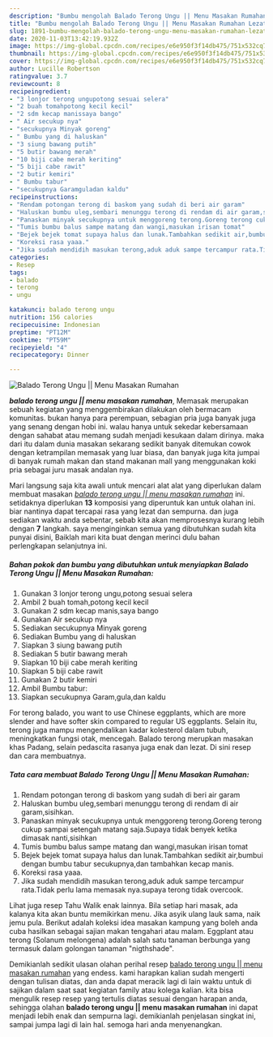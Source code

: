 ```yaml
---
description: "Bumbu mengolah Balado Terong Ungu || Menu Masakan Rumahan Lezat"
title: "Bumbu mengolah Balado Terong Ungu || Menu Masakan Rumahan Lezat"
slug: 1891-bumbu-mengolah-balado-terong-ungu-menu-masakan-rumahan-lezat
date: 2020-11-03T13:42:19.932Z
image: https://img-global.cpcdn.com/recipes/e6e950f3f14db475/751x532cq70/balado-terong-ungu-menu-masakan-rumahan-foto-resep-utama.jpg
thumbnail: https://img-global.cpcdn.com/recipes/e6e950f3f14db475/751x532cq70/balado-terong-ungu-menu-masakan-rumahan-foto-resep-utama.jpg
cover: https://img-global.cpcdn.com/recipes/e6e950f3f14db475/751x532cq70/balado-terong-ungu-menu-masakan-rumahan-foto-resep-utama.jpg
author: Lucille Robertson
ratingvalue: 3.7
reviewcount: 8
recipeingredient:
- "3 lonjor terong ungupotong sesuai selera"
- "2 buah tomahpotong kecil kecil"
- "2 sdm kecap manissaya bango"
- " Air secukup nya"
- "secukupnya Minyak goreng"
- " Bumbu yang di haluskan"
- "3 siung bawang putih"
- "5 butir bawang merah"
- "10 biji cabe merah keriting"
- "5 biji cabe rawit"
- "2 butir kemiri"
- " Bumbu tabur"
- "secukupnya Garamguladan kaldu"
recipeinstructions:
- "Rendam potongan terong di baskom yang sudah di beri air garam"
- "Haluskan bumbu uleg,sembari menunggu terong di rendam di air garam,sisihkan."
- "Panaskan minyak secukupnya untuk menggoreng terong.Goreng terong cukup sampai setengah matang saja.Supaya tidak benyek ketika dimasak nanti,sisihkan"
- "Tumis bumbu balus sampe matang dan wangi,masukan irisan tomat"
- "Bejek bejek tomat supaya halus dan lunak.Tambahkan sedikit air,bumbui dengan bumbu tabur secukupnya,dan tambahkan kecap manis."
- "Koreksi rasa yaaa."
- "Jika sudah mendidih masukan terong,aduk aduk sampe tercampur rata.Tidak perlu lama memasak nya.supaya terong tidak overcook."
categories:
- Resep
tags:
- balado
- terong
- ungu

katakunci: balado terong ungu 
nutrition: 156 calories
recipecuisine: Indonesian
preptime: "PT12M"
cooktime: "PT59M"
recipeyield: "4"
recipecategory: Dinner

---
```



![Balado Terong Ungu || Menu Masakan Rumahan](https://img-global.cpcdn.com/recipes/e6e950f3f14db475/751x532cq70/balado-terong-ungu-menu-masakan-rumahan-foto-resep-utama.jpg)

<b><i>balado terong ungu || menu masakan rumahan</i></b>, Memasak merupakan sebuah kegiatan yang menggembirakan dilakukan oleh bermacam komunitas. bukan hanya para perempuan, sebagian pria juga banyak juga yang senang dengan hobi ini. walau hanya untuk sekedar kebersamaan dengan sahabat atau memang sudah menjadi kesukaan dalam dirinya. maka dari itu dalam dunia masakan sekarang sedikit banyak ditemukan cowok dengan ketrampilan memasak yang luar biasa, dan banyak juga kita jumpai di banyak rumah makan dan stand makanan mall yang menggunakan koki pria sebagai juru masak andalan nya.


Mari langsung saja kita awali untuk mencari alat alat yang diperlukan dalam membuat masakan <u><i>balado terong ungu || menu masakan rumahan</i></u> ini. setidaknya diperlukan <b>13</b> komposisi yang diperuntuk kan untuk olahan ini. biar nantinya dapat tercapai rasa yang lezat dan sempurna. dan juga sediakan waktu anda sebentar, sebab kita akan memprosesnya kurang lebih dengan <b>7</b> langkah. saya menginginkan semua yang dibutuhkan sudah kita punyai disini, Baiklah mari kita buat dengan merinci dulu bahan perlengkapan selanjutnya ini.

<!--inarticleads1-->

##### Bahan pokok dan bumbu yang dibutuhkan untuk menyiapkan Balado Terong Ungu || Menu Masakan Rumahan:

1. Gunakan 3 lonjor terong ungu,potong sesuai selera
1. Ambil 2 buah tomah,potong kecil kecil
1. Gunakan 2 sdm kecap manis,saya bango
1. Gunakan  Air secukup nya
1. Sediakan secukupnya Minyak goreng
1. Sediakan  Bumbu yang di haluskan
1. Siapkan 3 siung bawang putih
1. Sediakan 5 butir bawang merah
1. Siapkan 10 biji cabe merah keriting
1. Siapkan 5 biji cabe rawit
1. Gunakan 2 butir kemiri
1. Ambil  Bumbu tabur:
1. Siapkan secukupnya Garam,gula,dan kaldu


For terong balado, you want to use Chinese eggplants, which are more slender and have softer skin compared to regular US eggplants. Selain itu, terong juga mampu mengendalikan kadar kolesterol dalam tubuh, meningkatkan fungsi otak, mencegah. Balado terong merupkan masakan khas Padang, selain pedascita rasanya juga enak dan lezat. Di sini resep dan cara membuatnya. 

<!--inarticleads2-->

##### Tata cara membuat Balado Terong Ungu || Menu Masakan Rumahan:

1. Rendam potongan terong di baskom yang sudah di beri air garam
1. Haluskan bumbu uleg,sembari menunggu terong di rendam di air garam,sisihkan.
1. Panaskan minyak secukupnya untuk menggoreng terong.Goreng terong cukup sampai setengah matang saja.Supaya tidak benyek ketika dimasak nanti,sisihkan
1. Tumis bumbu balus sampe matang dan wangi,masukan irisan tomat
1. Bejek bejek tomat supaya halus dan lunak.Tambahkan sedikit air,bumbui dengan bumbu tabur secukupnya,dan tambahkan kecap manis.
1. Koreksi rasa yaaa.
1. Jika sudah mendidih masukan terong,aduk aduk sampe tercampur rata.Tidak perlu lama memasak nya.supaya terong tidak overcook.


Lihat juga resep Tahu Walik enak lainnya. Bila setiap hari masak, ada kalanya kita akan buntu memikirkan menu. Jika asyik ulang lauk sama, naik jemu pula. Berikut adalah koleksi idea masakan kampung yang boleh anda cuba hasilkan sebagai sajian makan tengahari atau malam. Eggplant atau terong (Solanum melongena) adalah salah satu tanaman berbunga yang termasuk dalam golongan tanaman &#34;nigthshade&#34;. 

Demikianlah sedikit ulasan olahan perihal resep <u>balado terong ungu || menu masakan rumahan</u> yang endess. kami harapkan kalian sudah mengerti dengan tulisan diatas, dan anda dapat meracik lagi di lain waktu untuk di sajikan dalam saat saat kegiatan family atau kolega kalian. kita bisa mengulik resep resep yang tertulis diatas sesuai dengan harapan anda, sehingga olahan <b>balado terong ungu || menu masakan rumahan</b> ini dapat menjadi lebih enak dan sempurna lagi. demikianlah penjelasan singkat ini, sampai jumpa lagi di lain hal. semoga hari anda menyenangkan.
